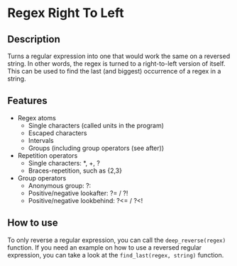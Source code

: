 # Regex Right To Left
## Description
Turns a regular expression into one that would work the same on a reversed string. In other words, the regex is turned to a right-to-left version of itself. This can be used to find the last (and biggest) occurrence of a regex in a string.

## Features
- Regex atoms
  - Single characters (called units in the program)
  - Escaped characters
  - Intervals
  - Groups (including group operators (see after))
- Repetition operators
  - Single characters: *, +, ?
  - Braces-repetition, such as {2,3}
- Group operators
  - Anonymous group: ?:
  - Positive/negative lookafter: ?= / ?!
  - Positive/negative lookbehind: ?<= / ?<!

## How to use
To only reverse a regular expression, you can call the ```deep_reverse(regex)``` function. If you need an example on how to use a reversed regular expression, you can take a look at the ```find_last(regex, string)``` function.
